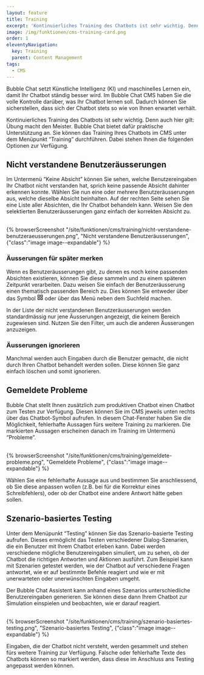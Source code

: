 ```yaml
---
layout: feature
title: Training
excerpt: 'Kontinuierliches Training des Chatbots ist sehr wichtig. Denn auch hier gilt: Übung macht den Meister. Bubble Chat bietet dafür praktische Unterstützung an.'
image: /img/funktionen/cms-training-card.png
order: 1
eleventyNavigation:
  key: Training
  parent: Content Management
tags:
  - CMS
---
```


Bubble Chat setzt Künstliche Intelligenz (KI) und maschinelles Lernen ein, damit Ihr Chatbot ständig besser wird. Im Bubble Chat CMS haben Sie die volle Kontrolle darüber, was Ihr Chatbot lernen soll. Dadurch können Sie sicherstellen, dass sich der Chatbot stets so wie von Ihnen erwartet verhält.

Kontinuierliches Training des Chatbots ist sehr wichtig. Denn auch hier gilt: Übung macht den Meister. Bubble Chat bietet dafür praktische Unterstützung an. Sie können das Training Ihres Chatbots im CMS unter dem Menüpunkt “Training” durchführen. Dabei stehen Ihnen die folgenden Optionen zur Verfügung.

## Nicht verstandene Benutzeräusserungen

Im Untermenü “Keine Absicht” können Sie sehen, welche Benutzereingaben Ihr Chatbot nicht verstanden hat, sprich keine passende Absicht dahinter erkennen konnte. Wählen Sie nun eine oder mehrere Benutzeräusserungen aus, welche dieselbe Absicht beinhalten. Auf der rechten Seite sehen Sie eine Liste aller Absichten, die Ihr Chatbot behandeln kann. Weisen Sie den selektierten Benutzeräusserungen ganz einfach der korrekten Absicht zu.

<br>
{% browserScreenshot "/site/funktionen/cms/training/nicht-verstandene-benutzeraeusserungen.png", "Nicht verstandene Benutzeräusserungen", {"class":"image image--expandable"} %}
<br>

### Äusserungen für später merken

Wenn es Benutzeräusserungen gibt, zu denen es noch keine passenden Absichten existieren, können Sie diese sammeln und zu einem späteren Zeitpunkt verarbeiten. Dazu weisen Sie einfach der Benutzeräusserung einen thematisch passenden Bereich zu. Dies können Sie entweder über das Symbol <img src="appstore.svg" style="height:1rem; vertical-align: baseline;"/> oder über das Menü neben dem Suchfeld machen.

In der Liste der nicht verstandenen Benutzeräusserungen werden standardmässig nur jene Äusserungen angezeigt, die keinem Bereich zugewiesen sind. Nutzen Sie den Filter, um auch die anderen Äusserungen anzuzeigen.

### Äusserungen ignorieren

Manchmal werden auch Eingaben durch die Benutzer gemacht, die nicht durch Ihren Chatbot behandelt werden sollen. Diese können Sie ganz einfach löschen und somit ignorieren.

## Gemeldete Probleme

Bubble Chat stellt Ihnen zusätzlich zum produktiven Chatbot einen Chatbot zum Testen zur Verfügung. Diesen können Sie im CMS jeweils unten rechts über das Chatbot-Symbol aufrufen. In diesem Chat-Fenster haben Sie die Möglichkeit, fehlerhafte Aussagen fürs weitere Training zu markieren. Die markierten Aussagen erscheinen danach im Training im Untermenü “Probleme”.

<br>
{% browserScreenshot "/site/funktionen/cms/training/gemeldete-probleme.png", "Gemeldete Probleme", {"class":"image image--expandable"} %}
<br>

Wählen Sie eine fehlerhafte Aussage aus und bestimmen Sie anschliessend, ob Sie diese anpassen wollen (z.B. bei für die Korrektur eines Schreibfehlers), oder ob der Chatbot eine andere Antwort hätte geben sollen.

## Szenario-basiertes Testing

Unter dem Menüpunkt “Testing” können Sie das Szenario-basierte Testing aufrufen. Dieses ermöglicht das Testen verschiedener Dialog-Szenarien, die ein Benutzer mit Ihrem Chatbot erleben kann. Dabei werden verschiedene mögliche Benutzereingaben simuliert, um zu sehen, ob der Chatbot die richtigen Antworten und Aktionen ausführt. Zum Beispiel kann mit Szenarien getestet werden, wie der Chatbot auf verschiedene Fragen antwortet, wie er auf bestimmte Befehle reagiert und wie er mit unerwarteten oder unerwünschten Eingaben umgeht.

Der Bubble Chat Assistent kann anhand eines Szenarios unterschiedliche Benutzereingaben generieren. Sie können diese dann Ihrem Chatbot zur Simulation einspielen und beobachten, wie er darauf reagiert.

<br>
{% browserScreenshot "/site/funktionen/cms/training/szenario-basiertes-testing.png", "Szenario-basiertes Testing", {"class":"image image--expandable"} %}
<br>

Eingaben, die der Chatbot nicht versteht, werden gesammelt und stehen fürs weitere Training zur Verfügung. Falsche oder fehlerhafte Texte des Chatbots können so markiert werden, dass diese im Anschluss ans Testing angepasst werden können.
